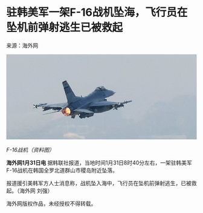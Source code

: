 # 驻韩美军一架F-16战机坠海，飞行员在坠机前弹射逃生已被救起

来源：海外网

![8a1970a284a2bb800ded273aac73a94a.jpg](https://raw.githubusercontent.com/qqhsx/qqnews_image/main/2024/01/31/驻韩美军一架F-16战机坠海，飞行员在坠机前弹射逃生已被救起/8a1970a284a2bb800ded273aac73a94a.jpg)

_F-16战机（资料图）_

**海外网1月31日电** 据韩联社报道，当地时间1月31日8时40分左右，一架驻韩美军F-16战机在韩国全罗北道群山市稷岛附近坠落。

报道援引美韩军方人士消息称，战机坠入海中，飞行员在坠机前弹射逃生，已被救起。（海外网 刘强）

海外网版权作品，未经授权不得转载。

